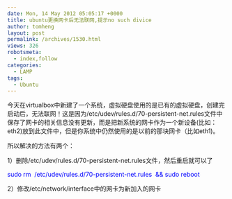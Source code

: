 ```yaml
---
date: Mon, 14 May 2012 05:05:17 +0000
title: ubuntu更换网卡后无法联网,提示no such divice
author: tomheng
layout: post
permalink: /archives/1530.html
views: 326
robotsmeta:
  - index,follow
categories:
  - LAMP
tags:
  - Ubuntu
---
```

今天在virtualbox中新建了一个系统，虚拟硬盘使用的是已有的虚拟硬盘，创建完启动后，无法联网！这是因为/etc/udev/rules.d/70-persistent-net.rules文件中保存了网卡的相关信息没有更新，而是把新系统的网卡作为一个新设备(比如：eth2)放到此文件中，但是你系统中仍然使用的是以前的那块网卡（比如eth1)。

所以解决的方法有两个：

1）删除/etc/udev/rules.d/70-persistent-net.rules文件，然后重启就可以了

<span style="color: #0000ff;">sudo rm  /etc/udev/rules.d/70-persistent-net.rules  && sudo reboot</span>

2）修改/etc/network/interface中的网卡为新加入的网卡

&nbsp;

